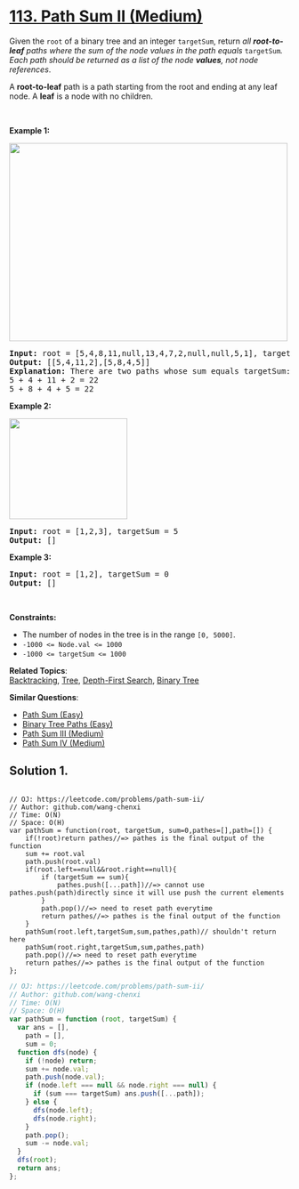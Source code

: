 # [113. Path Sum II (Medium)](https://leetcode.com/problems/path-sum-ii/)

<p>Given the <code>root</code> of a binary tree and an integer <code>targetSum</code>, return <em>all <strong>root-to-leaf</strong> paths where the sum of the node values in the path equals </em><code>targetSum</code><em>. Each path should be returned as a list of the node <strong>values</strong>, not node references</em>.</p>

<p>A <strong>root-to-leaf</strong> path is a path starting from the root and ending at any leaf node. A <strong>leaf</strong> is a node with no children.</p>

<p>&nbsp;</p>
<p><strong>Example 1:</strong></p>
<img alt="" src="https://assets.leetcode.com/uploads/2021/01/18/pathsumii1.jpg" style="width: 500px; height: 356px;">
<pre><strong>Input:</strong> root = [5,4,8,11,null,13,4,7,2,null,null,5,1], targetSum = 22
<strong>Output:</strong> [[5,4,11,2],[5,8,4,5]]
<strong>Explanation:</strong> There are two paths whose sum equals targetSum:
5 + 4 + 11 + 2 = 22
5 + 8 + 4 + 5 = 22
</pre>

<p><strong>Example 2:</strong></p>
<img alt="" src="https://assets.leetcode.com/uploads/2021/01/18/pathsum2.jpg" style="width: 212px; height: 181px;">
<pre><strong>Input:</strong> root = [1,2,3], targetSum = 5
<strong>Output:</strong> []
</pre>

<p><strong>Example 3:</strong></p>

<pre><strong>Input:</strong> root = [1,2], targetSum = 0
<strong>Output:</strong> []
</pre>

<p>&nbsp;</p>
<p><strong>Constraints:</strong></p>

<ul>
	<li>The number of nodes in the tree is in the range <code>[0, 5000]</code>.</li>
	<li><code>-1000 &lt;= Node.val &lt;= 1000</code></li>
	<li><code>-1000 &lt;= targetSum &lt;= 1000</code></li>
</ul>

**Related Topics**:  
[Backtracking](https://leetcode.com/tag/backtracking/), [Tree](https://leetcode.com/tag/tree/), [Depth-First Search](https://leetcode.com/tag/depth-first-search/), [Binary Tree](https://leetcode.com/tag/binary-tree/)

**Similar Questions**:

- [Path Sum (Easy)](https://leetcode.com/problems/path-sum/)
- [Binary Tree Paths (Easy)](https://leetcode.com/problems/binary-tree-paths/)
- [Path Sum III (Medium)](https://leetcode.com/problems/path-sum-iii/)
- [Path Sum IV (Medium)](https://leetcode.com/problems/path-sum-iv/)

## Solution 1.

```JS

// OJ: https://leetcode.com/problems/path-sum-ii/
// Author: github.com/wang-chenxi
// Time: O(N)
// Space: O(H)
var pathSum = function(root, targetSum, sum=0,pathes=[],path=[]) {
    if(!root)return pathes//=> pathes is the final output of the function
    sum += root.val
    path.push(root.val)
    if(root.left==null&&root.right==null){
        if (targetSum == sum){
            pathes.push([...path])//=> cannot use pathes.push(path)directly since it will use push the current elements
        }
        path.pop()//=> need to reset path everytime
        return pathes//=> pathes is the final output of the function
    }
    pathSum(root.left,targetSum,sum,pathes,path)// shouldn't return here
    pathSum(root.right,targetSum,sum,pathes,path)
    path.pop()//=> need to reset path everytime
    return pathes//=> pathes is the final output of the function
};

```

```js
// OJ: https://leetcode.com/problems/path-sum-ii/
// Author: github.com/wang-chenxi
// Time: O(N)
// Space: O(H)
var pathSum = function (root, targetSum) {
  var ans = [],
    path = [],
    sum = 0;
  function dfs(node) {
    if (!node) return;
    sum += node.val;
    path.push(node.val);
    if (node.left === null && node.right === null) {
      if (sum === targetSum) ans.push([...path]);
    } else {
      dfs(node.left);
      dfs(node.right);
    }
    path.pop();
    sum -= node.val;
  }
  dfs(root);
  return ans;
};
```
